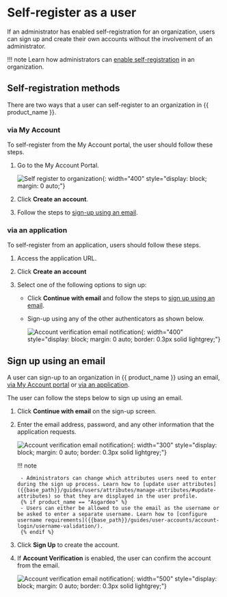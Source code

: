 # Self-register as a user

If an administrator has enabled self-registration for an organization, users can sign up and create their own accounts without the involvement of an administrator.

!!! note
    Learn how administrators can [enable self-registration]({{base_path}}/guides/account-configurations/user-onboarding/self-registration/) in an organization.

## Self-registration methods

There are two ways that a user can self-register to an organization in {{ product_name }}.

### via My Account

To self-register from the My Account portal, the user should follow these steps.

1. Go to the My Account Portal.

    ![Self register to organization]({{base_path}}/assets/img/guides/organization/self-service/customer/create-an-account.png){: width="400" style="display: block; margin: 0 auto;"}

2. Click **Create an account**.

3. Follow the steps to [sign-up using an email](#sign-up-using-an-email).

### via an application

To self-register from an application, users should follow these steps.

1. Access the application URL.
2. Click **Create an account**
3. Select one of the following options to sign up:

    - Click **Continue with email** and follow the steps to [sign up using an email](#sign-up-using-an-email).
    - Sign-up using any of the other authenticators as shown below.

      ![Account verification email notification]({{base_path}}/assets/img/guides/organization/self-service/customer/self-registration-select-a-method.png){: width="400" style="display: block; margin: 0 auto; border: 0.3px solid lightgrey;"}

## Sign up using an email

A user can sign-up to an organization in {{ product_name }} using an email, [via My Account portal](#via-my-account) or [via an application](#via-an-application).

The user can follow the steps below to sign up using an email.

1. Click **Continue with email** on the sign-up screen.

2. Enter the email address, password, and any other information that the application requests.

    ![Account verification email notification]({{base_path}}/assets/img/guides/organization/self-service/customer/self-registration-form.png){: width="300" style="display: block; margin: 0 auto; border: 0.3px solid lightgrey;"}

    !!! note

        - Administrators can change which attributes users need to enter during the sign up process. Learn how to [update user attributes]({{base_path}}/guides/users/attributes/manage-attributes/#update-attributes) so that they are displayed in the user profile.
        {% if product_name == "Asgardeo" %}
        - Users can either be allowed to use the email as the username or be asked to enter a separate username. Learn how to [configure username requirements]({{base_path}}/guides/user-accounts/account-login/username-validation/).
        {% endif %}

3. Click **Sign Up** to create the account.

4. If **Account Verification** is enabled, the user can confirm the account from the email.

    ![Account verification email notification]({{base_path}}/assets/img/guides/organization/self-service/customer/account-verification-email.png){: width="500" style="display: block; margin: 0 auto; border: 0.3px solid lightgrey;"}